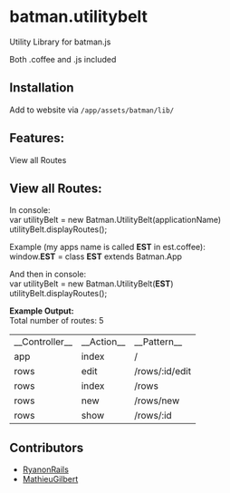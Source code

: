 batman.utilitybelt
==================
Utility Library for batman.js

Both .coffee and .js included

Installation
--------
Add to website via `/app/assets/batman/lib/`

Features:
--------
View all Routes


View all Routes:
--------
In console: <br/>
var utilityBelt = new Batman.UtilityBelt(applicationName)<br/>
utilityBelt.displayRoutes();<br/>

Example (my apps name is called **EST** in est.coffee):<br/>
window.**EST** = class **EST** extends Batman.App<br/>

And then in console:<br/>
var utilityBelt = new Batman.UtilityBelt(**EST**)<br/>
utilityBelt.displayRoutes();<br/>

**Example Output:**<br/>
Total number of routes: 5<br/>
<table>
    <tr>
        <td>__Controller__</td>
        <td>__Action__</td>
        <td>__Pattern__</td>
    </tr>
    <tr>
        <td>app</td>
        <td>index</td>
        <td>/</td>
    </tr>
    <tr>
        <td>rows</td>
        <td>edit</td>
        <td>/rows/:id/edit</td>
    </tr>
    <tr>
        <td>rows</td>
        <td>index</td>
        <td>/rows</td>
    </tr>
    <tr>
        <td>rows</td>
        <td>new</td>
        <td>/rows/new</td>
    </tr>
    <tr>
        <td>rows</td>
        <td>show</td>
        <td>/rows/:id</td>
    </tr>
</table>

Contributors
--------
- [RyanonRails](https://github.com/RyanonRails)
- [MathieuGilbert](https://github.com/MathieuGilbert)
